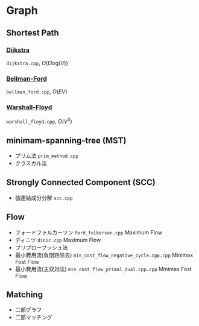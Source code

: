 # Graph

## Shortest Path
### [Dijkstra](./dijkstra.cpp)   
`dijkstra.cpp`, $O(E\text{log}(V))$
### [Bellman-Ford](./bellman_ford.cpp)
`bellman_ford.cpp`, $O(EV)$
### [Warshall-Floyd](./warshall_floyd.cpp)  
`warshall_floyd.cpp`, $O(V^3)$


## minimam-spanning-tree (MST)
- プリム法   `prim_method.cpp`  
- クラスカル法    


## Strongly Connected Component (SCC)
- 強連結成分分解 `scc.cpp`


## Flow
- フォードファルカーソン `ford_fulkerson.cpp` Maximum Flow 
- ディニツ `dinic.cpp` Maximum Flow 
- プリプロープッシュ法
- 最小費用流(負閉路除去) `min_cost_flow_negative_cycle.cpp.cpp` Minimax Fost Flow
- 最小費用流(主双対法) `min_cost_flow_primal_dual.cpp.cpp` Minimax Fost Flow


## Matching
- 二部グラフ
- 二部マッチング
